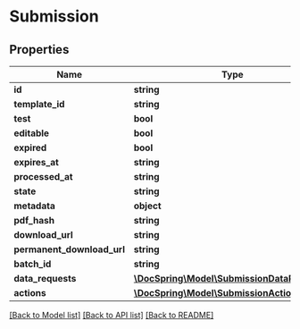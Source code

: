 # Submission

## Properties
Name | Type | Description | Notes
------------ | ------------- | ------------- | -------------
**id** | **string** |  | 
**template_id** | **string** |  | [optional] 
**test** | **bool** |  | 
**editable** | **bool** |  | [optional] 
**expired** | **bool** |  | 
**expires_at** | **string** |  | [optional] 
**processed_at** | **string** |  | [optional] 
**state** | **string** |  | 
**metadata** | **object** |  | [optional] 
**pdf_hash** | **string** |  | [optional] 
**download_url** | **string** |  | [optional] 
**permanent_download_url** | **string** |  | [optional] 
**batch_id** | **string** |  | [optional] 
**data_requests** | [**\DocSpring\Model\SubmissionDataRequest[]**](SubmissionDataRequest.md) |  | [optional] 
**actions** | [**\DocSpring\Model\SubmissionAction[]**](SubmissionAction.md) |  | [optional] 

[[Back to Model list]](../README.md#documentation-for-models) [[Back to API list]](../README.md#documentation-for-api-endpoints) [[Back to README]](../README.md)


